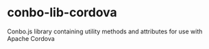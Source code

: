 # conbo-lib-cordova
Conbo.js library containing utility methods and attributes for use with Apache Cordova
